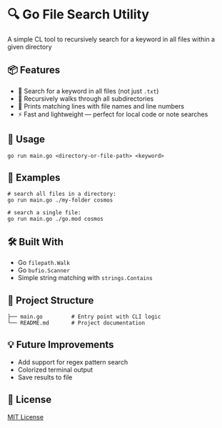 # 🔍 Go File Search Utility
A simple CL tool to recursively search for a keyword in all files within a given directory


## 📦 Features

- 🔎 Search for a keyword in all files (not just `.txt`)
- 📂 Recursively walks through all subdirectories
- 📄 Prints matching lines with file names and line numbers
- ⚡ Fast and lightweight — perfect for local code or note searches

## 🚀 Usage

```
go run main.go <directory-or-file-path> <keyword>
```

## 🧪 Examples

```
# search all files in a directory:
go run main.go ./my-folder cosmos

# search a single file:
go run main.go ./go.mod cosmos
```

## 🛠 Built With

- Go `filepath.Walk`
- Go `bufio.Scanner`
- Simple string matching with `strings.Contains`

## 🧱 Project Structure
```
├── main.go         # Entry point with CLI logic
└── README.md       # Project documentation
```

## 💡 Future Improvements

- Add support for regex pattern search
- Colorized terminal output
- Save results to file

## 📜 License

[MIT License](https://github.com/afa-farkhod/go-file-search/tree/main?tab=MIT-1-ov-file)